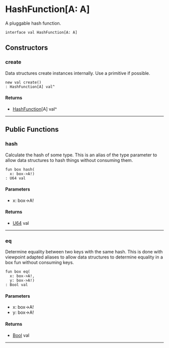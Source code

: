 # HashFunction\[A: A\]

A pluggable hash function.


```pony
interface val HashFunction[A: A]
```

## Constructors

### create

Data structures create instances internally. Use a primitive if possible.


```pony
new val create()
: HashFunction[A] val^
```

#### Returns

* [HashFunction](collections-HashFunction)\[A\] val^

---

## Public Functions

### hash

Calculate the hash of some type. This is an alias of the type parameter to
allow data structures to hash things without consuming them.


```pony
fun box hash(
  x: box->A!)
: U64 val
```
#### Parameters

*   x: box->A!

#### Returns

* [U64](builtin-U64) val

---

### eq

Determine equality between two keys with the same hash. This is done with
viewpoint adapted aliases to allow data structures to determine equality
in a box fun without consuming keys.


```pony
fun box eq(
  x: box->A!,
  y: box->A!)
: Bool val
```
#### Parameters

*   x: box->A!
*   y: box->A!

#### Returns

* [Bool](builtin-Bool) val

---

